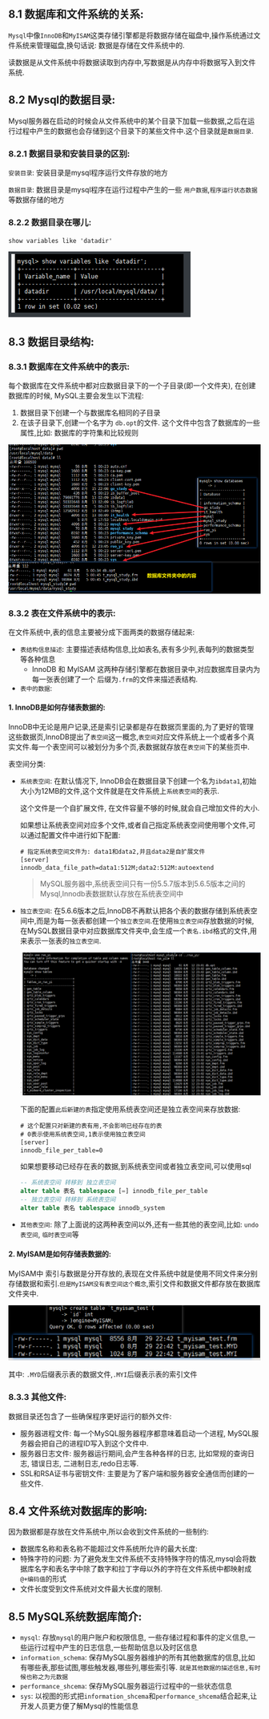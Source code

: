 ## 8.1 数据库和文件系统的关系:

`Mysql`中像`InnoDB`和`MyISAM`这类存储引擎都是将数据存储在磁盘中,操作系统通过文件系统来管理磁盘,换句话说: 数据是存储在文件系统中的.

读数据是从文件系统中将数据读取到内存中,写数据是从内存中将数据写入到文件系统.

## 8.2 Mysql的数据目录:

Mysql服务器在启动的时候会从文件系统中的某个目录下加载一些数据,之后在运行过程中产生的数据也会存储到这个目录下的某些文件中.这个目录就是`数据目录`.

### 8.2.1 数据目录和安装目录的区别:

`安装目录`: 安装目录是mysql程序运行文件存放的地方

`数据目录`: 数据目录是mysql程序在运行过程中产生的一些 `用户数据`,`程序运行状态数据`等数据存储的地方

### 8.2.2 数据目录在哪儿:

`show variables like 'datadir'`

![image-20210829192120858](8_Mysql的数据目录/image-20210829192120858.png)

## 8.3 数据目录结构:

### 8.3.1 数据库在文件系统中的表示:

每个数据库在文件系统中都对应数据目录下的一个子目录(即一个文件夹), 在创建数据库的时候, MySQL主要会发生以下流程:

1. 数据目录下创建一个与数据库名相同的子目录
2. 在该子目录下,创建一个名字为 `db.opt`的文件. 这个文件中包含了数据库的一些属性,比如: 数据库的字符集和比较规则

![数据目录里面有些啥](8_Mysql的数据目录/image-20210829193333202.png)

### 8.3.2 表在文件系统中的表示:

在文件系统中,表的信息主要被分成下面两类的数据存储起来:

- `表结构信息描述`: 主要描述表结构信息,比如表名,表有多少列,表每列的数据类型等各种信息
  - InnoDB 和 MyISAM 这两种存储引擎都在数据目录中,对应数据库目录内为每一张表创建了一个 后缀为`.frm`的文件来描述表结构.
- `表中的数据`: 

#### 1. InnoDB是如何存储表数据的:

InnoDB中无论是用户记录,还是索引记录都是存在数据页里面的,为了更好的管理这些数据页,InnoDB提出了`表空间`这一概念,`表空间`对应文件系统上一个或者多个真实文件.每一个表空间可以被划分为多个页,表数据就存放在`表空间`下的某些页中.

表空间分类:

- `系统表空间`: 在默认情况下, InnoDB会在数据目录下创建一个名为`ibdata1`,初始大小为12MB的文件,这个文件就是在文件系统上`系统表空间`的表示.

  这个文件是一个自扩展文件, 在文件容量不够的时候,就会自己增加文件的大小.

  如果想让系统表空间对应多个文件,或者自己指定系统表空间使用哪个文件,可以通过配置文件中进行如下配置:

  ```properties
  # 指定系统表空间文件为: data1和data2,并且data2是自扩展文件
  [server]
  innodb_data_file_path=data1:512M;data2:512M:autoextend
  ```

  > MySQL服务器中,系统表空间只有一份5.5.7版本到5.6.5版本之间的Mysql,Innodb表数据默认存放在系统表空间中

- `独立表空间`: 在5.6.6版本之后,InnoDB不再默认把各个表的数据存储到系统表空间中,而是为每一张表都创建一个`独立表空间`.在使用`独立表空间`存放数据的时候,在MySQL数据目录中对应数据库文件夹中,会生成一个`表名.ibd`格式的文件,用来表示一张表的`独立表空间`.

  ![以ruo_yi数据库为例](8_Mysql的数据目录/image-20210829222453784.png)

  下面的配置`此后新建的表`指定使用系统表空间还是独立表空间来存放数据:

  ```properties
  # 这个配置只对新建的表有用,不会影响已经存在的表
  # 0表示使用系统表空间,1表示使用独立表空间
  [server]
  innodb_file_per_table=0
  ```

  如果想要移动已经存在表的数据,到系统表空间或者独立表空间,可以使用sql

  ```sql
  -- 系统表空间 转移到 独立表空间
  alter table 表名 tablespace [=] innodb_file_per_table
  -- 独立表空间 转移到 系统表空间
  alter table 表名 tablespace innodb_system
  ```

- `其他表空间`: 除了上面说的这两种表空间以外,还有一些其他的表空间,比如: `undo表空间`, `临时表空间`等

#### 2. MyISAM是如何存储表数据的:

MyISAM中 索引与数据是分开存放的,表现在文件系统中就是使用不同文件来分别存储数据和索引.`但是MyISAM没有表空间这个概念`,索引文件和数据文件都存放在数据库文件夹中.

![MyISAM表文件内容](8_Mysql的数据目录/image-20210829224340415.png)

其中: `.MYD`后缀表示表的数据文件,`.MYI`后缀表示表的索引文件

### 8.3.3 其他文件:

数据目录还包含了一些确保程序更好运行的额外文件:

- 服务器进程文件: 每一个MySQL服务器程序都意味着启动一个进程, MySQL服务器会把自己的进程ID写入到这个文件中.
- 服务器日志文件: 服务器运行期间,会产生各种各样的日志, 比如常规的查询日志, 错误日志, 二进制日志,redo日志等.
- SSL和RSA证书与密钥文件: 主要是为了客户端和服务器安全通信而创建的一些文件.

## 8.4 文件系统对数据库的影响:

因为数据都是存放在文件系统中,所以会收到文件系统的一些制约:

- 数据库名称和表名称不能超过文件系统所允许的最大长度:
- 特殊字符的问题: 为了避免发生文件系统不支持特殊字符的情况,mysql会将数据库名字和表名字中除了数字和拉丁字母以外的字符在文件系统中都映射成`@+编码值`的形式
- 文件长度受到文件系统对文件最大长度的限制.

## 8.5 MySQL系统数据库简介:

- `mysql`: 存放`mysql`的用户账户和权限信息, 一些存储过程和事件的定义信息,一些运行过程中产生的日志信息,一些帮助信息以及时区信息
- `information_schema`: 保存MySQL服务器维护的所有其他数据库的信息,比如有哪些表,那些试图,哪些触发器,哪些列,哪些索引等. `就是其他数据的描述信息,有时候也称之为元数据`
- `performance_shcema`: 保存MySQL服务器运行过程中的一些状态信息
- `sys`: 以视图的形式把`information_shcema`和`performance_shcema`结合起来,让开发人员更方便了解Mysql的性能信息
